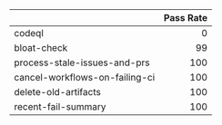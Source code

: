 |                                |   Pass Rate |
|:-------------------------------|------------:|
| codeql                         |           0 |
| bloat-check                    |          99 |
| process-stale-issues-and-prs   |         100 |
| cancel-workflows-on-failing-ci |         100 |
| delete-old-artifacts           |         100 |
| recent-fail-summary            |         100 |